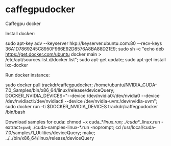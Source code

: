 # caffegpudocker
Caffegpu docker

Install docker:

sudo apt-key adv --keyserver hkp://keyserver.ubuntu.com:80 --recv-keys 36A1D7869245C8950F966E92D8576A8BA88D21E9;
sudo sh -c "echo deb https://get.docker.com/ubuntu docker main > /etc/apt/sources.list.d/docker.list";
sudo apt-get update;
sudo apt-get install lxc-docker

Run docker instance:

sudo docker pull trackdr/caffegpudocker;
/home/ubuntu/NVIDIA_CUDA-7.0_Samples/bin/x86_64/linux/release/deviceQuery;
DOCKER_NVIDIA_DEVICES="--device /dev/nvidia0:/dev/nvidia0 --device /dev/nvidiactl:/dev/nvidiactl --device /dev/nvidia-uvm:/dev/nvidia-uvm";
sudo docker run -ti $DOCKER_NVIDIA_DEVICES trackdr/caffegpudocker /bin/bash

Download samples for cuda:
chmod +x cuda_\*_linux.run;
./cuda_\*_linux.run -extract=`pwd`;
./cuda-samples-linux-\*.run -noprompt;
cd /usr/local/cuda-7.0/samples/1_Utilities/deviceQuery;
make;
../../bin/x86_64/linux/release/deviceQuery
